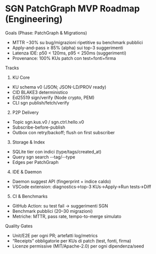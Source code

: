 # SGN PatchGraph MVP Roadmap (Engineering)

Goals (Phase: PatchGraph & Migrations)
- MTTR −30% su bug/migrazioni ripetitive su benchmark pubblici
- Apply-and-pass ≥ 85% (alpha) sui top-3 suggerimenti
- Latenza IDE: p50 < 120ms, p95 < 250ms (suggerimenti)
- Provenance: 100% KUs patch con test+fonti+firma

Tracks
1) KU Core
- KU schema v0 (JSON; JSON-LD/PROV ready)
- CID BLAKE3 deterministico
- Ed25519 sign/verify (Node crypto, PEM)
- CLI sgn publish/fetch/verify

2) P2P Delivery
- Topic sgn.kus.v0 / sgn.ctrl.hello.v0
- Subscribe-before-publish
- Outbox con retry/backoff; flush on first subscriber

3) Storage & Index
- SQLite tier con indici (type/tags/created_at)
- Query sgn search --tag/--type
- Edges per PatchGraph

4) IDE & Daemon
- Daemon suggest API (fingerprint + indice caldo)
- VSCode extension: diagnostics→top-3 KUs→Apply→Run tests→Diff

5) CI & Benchmarks
- GitHub Action: su test fail → suggerimenti SGN
- Benchmark pubblici (20–30 migrazioni)
- Metriche: MTTR, pass rate, tempo-to-merge simulato

Quality Gates
- Unit/E2E per ogni PR; artefatti log/metrics
- “Receipts” obbligatorie per KUs di patch (test, fonti, firma)
- Licenze permissive (MIT/Apache-2.0) per ogni dipendenza/seed

